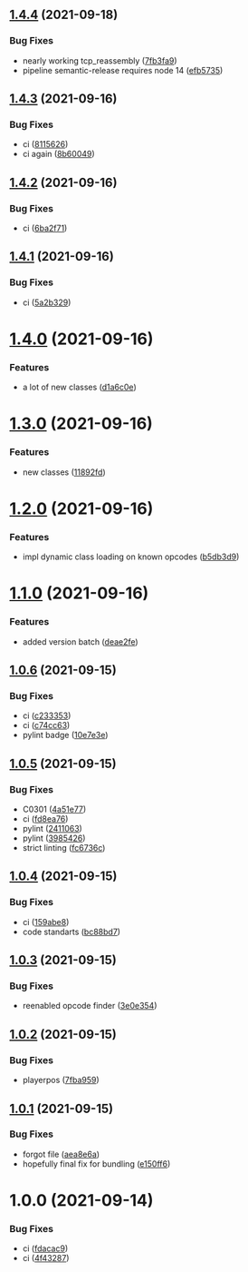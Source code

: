 ## [1.4.4](https://s2.behead.de/git/ffxiv-scapy-layer/compare/v1.4.3...v1.4.4) (2021-09-18)


### Bug Fixes

* nearly working tcp_reassembly ([7fb3fa9](https://s2.behead.de/git/ffxiv-scapy-layer/commit/7fb3fa9f959aa026da72f3eb12d349656d059fd4))
* pipeline semantic-release requires node 14 ([efb5735](https://s2.behead.de/git/ffxiv-scapy-layer/commit/efb5735a94e7c8e046bb4c62313946bd109c77db))

## [1.4.3](https://s2.behead.de/git/ffxiv-scapy-layer/compare/v1.4.2...v1.4.3) (2021-09-16)


### Bug Fixes

* ci ([8115626](https://s2.behead.de/git/ffxiv-scapy-layer/commit/81156260efd53bbcc9ac7902aca63febeda6986d))
* ci again ([8b60049](https://s2.behead.de/git/ffxiv-scapy-layer/commit/8b60049a98f4e8fcd0db0c4f8bb164a035393fef))

## [1.4.2](https://s2.behead.de/git/ffxiv-scapy-layer/compare/v1.4.1...v1.4.2) (2021-09-16)


### Bug Fixes

* ci ([6ba2f71](https://s2.behead.de/git/ffxiv-scapy-layer/commit/6ba2f71cbdb0339c57a9e9422fc1ece97b6b03f5))

## [1.4.1](https://s2.behead.de/git/ffxiv-scapy-layer/compare/v1.4.0...v1.4.1) (2021-09-16)


### Bug Fixes

* ci ([5a2b329](https://s2.behead.de/git/ffxiv-scapy-layer/commit/5a2b329e706465fa783c00bda07f170f720bce76))

# [1.4.0](https://s2.behead.de/git/ffxiv-scapy-layer/compare/v1.3.0...v1.4.0) (2021-09-16)


### Features

* a lot of new classes ([d1a6c0e](https://s2.behead.de/git/ffxiv-scapy-layer/commit/d1a6c0e166435e6be51e3c0733af4041a7ccdcc5))

# [1.3.0](https://s2.behead.de/git/ffxiv-scapy-layer/compare/v1.2.0...v1.3.0) (2021-09-16)


### Features

* new classes ([11892fd](https://s2.behead.de/git/ffxiv-scapy-layer/commit/11892fd85e33eba914751d34e7d8cde27d64e255))

# [1.2.0](https://s2.behead.de/git/ffxiv-scapy-layer/compare/v1.1.0...v1.2.0) (2021-09-16)


### Features

* impl dynamic class loading on known opcodes ([b5db3d9](https://s2.behead.de/git/ffxiv-scapy-layer/commit/b5db3d995158da7644ec811d007e9b44fa4bc6ef))

# [1.1.0](https://s2.behead.de/git/ffxiv-scapy-layer/compare/v1.0.6...v1.1.0) (2021-09-16)


### Features

* added version batch ([deae2fe](https://s2.behead.de/git/ffxiv-scapy-layer/commit/deae2fe9abc7c5de295f507543de79b1d81f636a))

## [1.0.6](https://s2.behead.de/git/ffxiv-scapy-layer/compare/v1.0.5...v1.0.6) (2021-09-15)


### Bug Fixes

* ci ([c233353](https://s2.behead.de/git/ffxiv-scapy-layer/commit/c233353fbb98ef9425e17692b79020cdff6e70c0))
* ci ([c74cc63](https://s2.behead.de/git/ffxiv-scapy-layer/commit/c74cc636134ae081d80f19c982df144b1a874269))
* pylint badge ([10e7e3e](https://s2.behead.de/git/ffxiv-scapy-layer/commit/10e7e3e5f6c8cb6c63f96b597492075e0fa17733))

## [1.0.5](https://s2.behead.de/git/ffxiv-scapy-layer/compare/v1.0.4...v1.0.5) (2021-09-15)


### Bug Fixes

* C0301 ([4a51e77](https://s2.behead.de/git/ffxiv-scapy-layer/commit/4a51e775af248763f5b4eb0eef5eaeca40562944))
* ci ([fd8ea76](https://s2.behead.de/git/ffxiv-scapy-layer/commit/fd8ea76140ad463fc49f62946b293f17dd0c3543))
* pylint ([2411063](https://s2.behead.de/git/ffxiv-scapy-layer/commit/2411063b25ca0813c3fe47dd6385c80e386e4a55))
* pylint ([3985426](https://s2.behead.de/git/ffxiv-scapy-layer/commit/3985426044b0b86aa12dc47bca10650aa5f67760))
* strict linting ([fc6736c](https://s2.behead.de/git/ffxiv-scapy-layer/commit/fc6736cbb5a4d49c2352f0cab1beea7827d9f7b1))

## [1.0.4](https://s2.behead.de/git/ffxiv-scapy-layer/compare/v1.0.3...v1.0.4) (2021-09-15)


### Bug Fixes

* ci ([159abe8](https://s2.behead.de/git/ffxiv-scapy-layer/commit/159abe849828863d6118ad4f78879d6954a3e81c))
* code standarts ([bc88bd7](https://s2.behead.de/git/ffxiv-scapy-layer/commit/bc88bd78c435cd99d692e69980b294761e7667a5))

## [1.0.3](https://s2.behead.de/git/ffxiv-scapy-layer/compare/v1.0.2...v1.0.3) (2021-09-15)


### Bug Fixes

* reenabled opcode finder ([3e0e354](https://s2.behead.de/git/ffxiv-scapy-layer/commit/3e0e35435e5c9b32a2e5c9309273a9d46f843f2d))

## [1.0.2](https://s2.behead.de/git/ffxiv-scapy-layer/compare/v1.0.1...v1.0.2) (2021-09-15)


### Bug Fixes

* playerpos ([7fba959](https://s2.behead.de/git/ffxiv-scapy-layer/commit/7fba959c8a48253adf2dd0e7f570f8cacb1eba19))

## [1.0.1](https://s2.behead.de/git/ffxiv-scapy-layer/compare/v1.0.0...v1.0.1) (2021-09-15)


### Bug Fixes

* forgot file ([aea8e6a](https://s2.behead.de/git/ffxiv-scapy-layer/commit/aea8e6aa7a32d74e250a3106b4c17dace406a224))
* hopefully final fix for bundling ([e150ff6](https://s2.behead.de/git/ffxiv-scapy-layer/commit/e150ff630c66fd8ca2fa8132fc82332e360b834a))

# 1.0.0 (2021-09-14)


### Bug Fixes

* ci ([fdacac9](https://s2.behead.de/git/ffxiv-scapy-layer/commit/fdacac935fc56b91d6f00675c0f462508456d4ef))
* ci ([4f43287](https://s2.behead.de/git/ffxiv-scapy-layer/commit/4f432878f39cccb264a9d9ecf9b1c289200d10b3))
